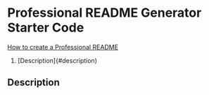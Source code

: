 # Professional README Generator Starter Code

[How to create a Professional README](https://coding-boot-camp.github.io/full-stack/github/professional-readme-guide)

1. [Description]{#description) 

## Description <a name="description"></a>
